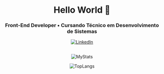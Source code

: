 <h1 align="center">
  Hello World 👋
</h1>

<!--
<div align="center">
   <img height="380em" src="https://user-images.githubusercontent.com/70382532/138322189-2db8df52-9dcb-40a0-88a8-c365466bd33d.gif"/>
</div>
-->

<h3 align="center">
  Front-End Developer • Cursando Técnico em Desenvolvimento de Sistemas
</h3>

<div align="center">
<a href="https://www.linkedin.com/in/rayssabuarque/"><img src="https://img.shields.io/badge/-LinkedIn-020114?style=for-the-badge&amp;logo=linkedin&amp;logoColor=EBD03E&amp;color:FFF" alt="LinkedIn"></a>
</div>

<br>

<!-- My Stats-->
<div align="center">
  
![MyStats](https://github-readme-stats.vercel.app/api?username=rayssabuarque&show_icons=true&theme=gruvbox)

![TopLangs](https://github-readme-stats.vercel.app/api/top-langs/?username=rayssabuarque&hide=javascript,css,scss,html&theme=gruvbox)
</div>

<!--
**RayssaBuarque/RayssaBuarque** is a ✨ _special_ ✨ repository because its `README.md` (this file) appears on your GitHub profile.

Here are some ideas to get you started:

- 🔭 I’m currently working on ...
- 🌱 I’m currently learning ...
- 👯 I’m looking to collaborate on ...
- 🤔 I’m looking for help with ...
- 💬 Ask me about ...
- 📫 How to reach me: ...
- 😄 Pronouns: ...
- ⚡ Fun fact: ...
-->
